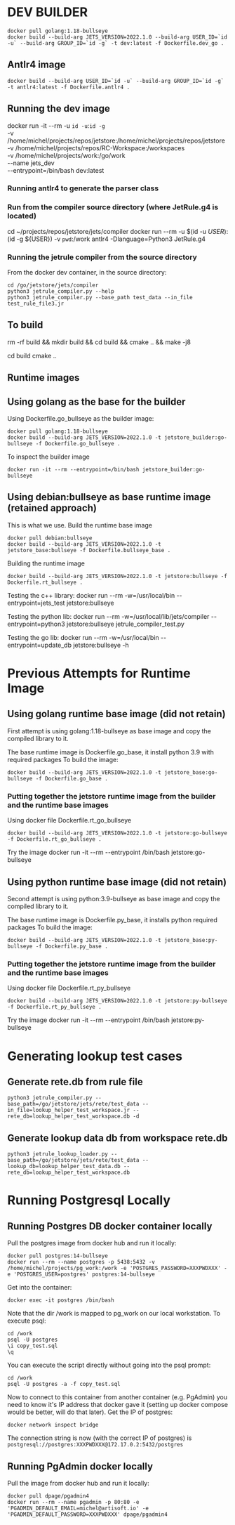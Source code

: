 # DEV BUILDER
```
docker pull golang:1.18-bullseye
docker build --build-arg JETS_VERSION=2022.1.0 --build-arg USER_ID=`id -u` --build-arg GROUP_ID=`id -g` -t dev:latest -f Dockerfile.dev_go . 
```

## Antlr4 image

```
docker build --build-arg USER_ID=`id -u` --build-arg GROUP_ID=`id -g` -t antlr4:latest -f Dockerfile.antlr4 . 
```

## Running the dev image

docker run -it --rm -u `id -u`:`id -g` \
    -v /home/michel/projects/repos/jetstore:/home/michel/projects/repos/jetstore \
    -v /home/michel/projects/repos/RC-Workspace:/workspaces \
    -v /home/michel/projects/work:/go/work \
    --name jets_dev \
    --entrypoint=/bin/bash dev:latest

### Running antlr4 to generate the parser class

### Run from the compiler source directory (where JetRule.g4 is located)

cd ~/projects/repos/jetstore/jets/compiler
docker run --rm -u $(id -u ${USER}):$(id -g ${USER}) -v `pwd`:/work antlr4 -Dlanguage=Python3 JetRule.g4

### Running the jetrule compiler from the source directory

From the docker dev container, in the source directory:
```
cd /go/jetstore/jets/compiler
python3 jetrule_compiler.py --help
python3 jetrule_compiler.py --base_path test_data --in_file test_rule_file3.jr
```

## To build

rm -rf build && mkdir build && cd build && cmake .. && make -j8 

cd build 
cmake ..

## Runtime images

## Using golang as the base for the builder

Using Dockerfile.go_bullseye as the builder image:
```
docker pull golang:1.18-bullseye
docker build --build-arg JETS_VERSION=2022.1.0 -t jetstore_builder:go-bullseye -f Dockerfile.go_bullseye .
```

To inspect the builder image
```
docker run -it --rm --entrypoint=/bin/bash jetstore_builder:go-bullseye
```


## Using debian:bullseye as base runtime image (retained approach)

This is what we use.
Build the runtime base image
```
docker pull debian:bullseye
docker build --build-arg JETS_VERSION=2022.1.0 -t jetstore_base:bullseye -f Dockerfile.bullseye_base .
```
Building the runtime image
```
docker build --build-arg JETS_VERSION=2022.1.0 -t jetstore:bullseye -f Dockerfile.rt_bullseye .
```
Testing the c++ library:
docker run --rm -w=/usr/local/bin --entrypoint=jets_test jetstore:bullseye

Testing the python lib:
docker run --rm -w=/usr/local/lib/jets/compiler --entrypoint=python3 jetstore:bullseye jetrule_compiler_test.py

Testing the go lib:
docker run --rm -w=/usr/local/bin --entrypoint=update_db jetstore:bullseye -h

# Previous Attempts for Runtime Image
## Using golang runtime base image (did not retain)
First attempt is using golang:1.18-bullseye as base image and copy the compiled
library to it.

The base runtime image is Dockerfile.go_base, it install python 3.9 with required packages
To build the image:
```
docker build --build-arg JETS_VERSION=2022.1.0 -t jetstore_base:go-bullseye -f Dockerfile.go_base .
```

### Putting together the jetstore runtime image from the builder and the runtime base images
Using docker file Dockerfile.rt_go_bullseye
```
docker build --build-arg JETS_VERSION=2022.1.0 -t jetstore:go-bullseye -f Dockerfile.rt_go_bullseye .
```
Try the image
docker run -it --rm --entrypoint /bin/bash jetstore:go-bullseye

## Using python runtime base image (did not retain)
Second attempt is using python:3.9-bullseye as base image and copy the compiled
library to it.

The base runtime image is Dockerfile.py_base, it installs python required packages
To build the image:
```
docker build --build-arg JETS_VERSION=2022.1.0 -t jetstore_base:py-bullseye -f Dockerfile.py_base .
```

### Putting together the jetstore runtime image from the builder and the runtime base images

Using docker file Dockerfile.rt_py_bullseye
```
docker build --build-arg JETS_VERSION=2022.1.0 -t jetstore:py-bullseye -f Dockerfile.rt_py_bullseye .
```
Try the image
docker run -it --rm --entrypoint /bin/bash jetstore:py-bullseye

# Generating lookup test cases

## Generate rete.db from rule file

```
python3 jetrule_compiler.py --base_path=/go/jetstore/jets/rete/test_data --in_file=lookup_helper_test_workspace.jr --rete_db=lookup_helper_test_workspace.db -d
```
## Generate lookup data db from workspace rete.db

```
python3 jetrule_lookup_loader.py --base_path=/go/jetstore/jets/rete/test_data --lookup_db=lookup_helper_test_data.db --rete_db=lookup_helper_test_workspace.db
```

# Running Postgresql Locally

## Running Postgres DB docker container locally

Pull the postgres image from docker hub and run it locally:
```
docker pull postgres:14-bullseye
docker run --rm --name postgres -p 5438:5432 -v /home/michel/projects/pg_work:/work -e 'POSTGRES_PASSWORD=XXXPWDXXX' -e 'POSTGRES_USER=postgres' postgres:14-bullseye
```
Get into the container:
```
docker exec -it postgres /bin/bash
```
Note that the dir /work is mapped to pg_work on our local workstation. To execute psql:
```
cd /work
psql -U postgres
\i copy_test.sql
\q
```
You can execute the script directly without going into the psql prompt:
```
cd /work
psql -U postgres -a -f copy_test.sql
```
Now to connect to this container from another container (e.g. PgAdmin) you need to know it's IP address that docker gave it (setting up docker compose would be better, will do that later).
Get the IP of postgres:
```
docker network inspect bridge
```
The connection string is now (with the correct IP of postgres) is
`postgresql://postgres:XXXPWDXXX@172.17.0.2:5432/postgres`

## Running PgAdmin docker locally
Pull the image from docker hub and run it locally:
```
docker pull dpage/pgadmin4
docker run --rm --name pgadmin -p 80:80 -e 'PGADMIN_DEFAULT_EMAIL=michel@artisoft.io' -e 'PGADMIN_DEFAULT_PASSWORD=XXXPWDXXX' dpage/pgadmin4


